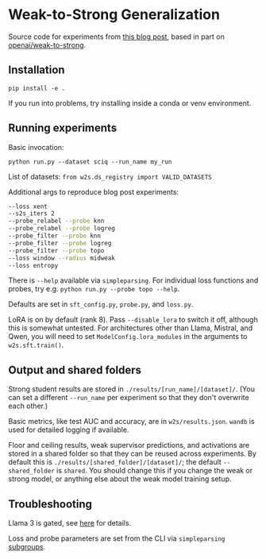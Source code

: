 # Weak-to-Strong Generalization

Source code for experiments from [this blog post](https://blog.eleuther.ai/weak-to-strong/), based in part on [openai/weak-to-strong](https://github.com/openai/weak-to-strong).

## Installation

`pip install -e .`

If you run into problems, try installing inside a conda or venv environment.

## Running experiments

Basic invocation: 

`python run.py --dataset sciq --run_name my_run`

List of datasets: `from w2s.ds_registry import VALID_DATASETS`

Additional args to reproduce blog post experiments:

```sh
--loss xent
--s2s_iters 2
--probe_relabel --probe knn
--probe_relabel --probe logreg
--probe_filter --probe knn
--probe_filter --probe logreg
--probe_filter --probe topo
--loss window --radius midweak
--loss entropy
```

There is `--help` available via `simpleparsing`. For individual loss functions and probes, try e.g. `python run.py --probe topo --help`.

Defaults are set in `sft_config.py`, `probe.py`, and `loss.py`. 

LoRA is on by default (rank 8). Pass `--disable_lora` to switch it off, although this is somewhat untested. For architectures other than Llama, Mistral, and Qwen, you will need to set `ModelConfig.lora_modules` in the arguments to `w2s.sft.train()`.

## Output and shared folders

Strong student results are stored in `./results/[run_name]/[dataset]/`. (You can set a different `--run_name` per experiment so that they don't overwrite each other.)

Basic metrics, like test AUC and accuracy, are in `w2s/results.json`. `wandb` is used for detailed logging if available.

Floor and ceiling results, weak supervisor predictions, and activations are stored in a shared folder so that they can be reused across experiments. By default this is `./results/[shared_folder]/[dataset]/`; the default `--shared_folder` is `shared`. You should change this if you change the weak or strong model, or anything else about the weak model training setup.

## Troubleshooting

Llama 3 is gated, see [here](https://huggingface.co/docs/hub/models-gated#access-gated-models-as-a-user) for details.

Loss and probe parameters are set from the CLI via `simpleparsing` [subgroups](https://github.com/lebrice/SimpleParsing/blob/master/examples/subgroups/README.md).